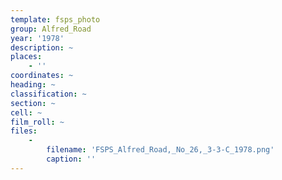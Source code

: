 ```yaml
---
template: fsps_photo
group: Alfred_Road
year: '1978'
description: ~
places:
    - ''
coordinates: ~
heading: ~
classification: ~
section: ~
cell: ~
film_roll: ~
files:
    -
        filename: 'FSPS_Alfred_Road,_No_26,_3-3-C_1978.png'
        caption: ''
---
```

